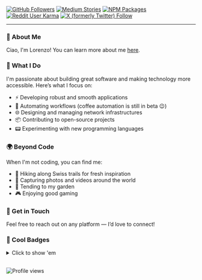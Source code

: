 <!-- markdownlint-disable-next-line line-length -->
[![GitHub Followers](https://img.shields.io/github/followers/LRNZ09)](https://github.com/LRNZ09?tab=followers) [![Medium Stories](https://img.shields.io/badge/dynamic/xml?url=https%3A%2F%2Fmedium.com%2Ffeed%2F%40LRNZ09&query=count(%2F%2Fitem)&style=social&logo=medium&label=Stories)](https://medium.com/@LRNZ09) [![NPM Packages](https://img.shields.io/badge/dynamic/json?url=https%3A%2F%2Fapi.npms.io%2Fv2%2Fsearch%3Fq%3Dmaintainer%3ALRNZ09&query=%24.total&style=social&logo=npm&label=Packages)](https://www.npmjs.com/~lrnz09?activeTab=packages) [![Reddit User Karma](https://img.shields.io/reddit/user-karma/combined/LRNZ09)](https://www.reddit.com/user/LRNZ09) [![X (formerly Twitter) Follow](https://img.shields.io/twitter/follow/LRNZ09)](https://x.com/LRNZ09)

---

### 👋 About Me

Ciao, I'm Lorenzo! You can learn more about me [here](https://lorenzopieri.dev).

### 🧰 What I Do

I'm passionate about building great software and making technology more accessible.
Here’s what I focus on:

- ⚡️ Developing robust and smooth applications
- 🤖 Automating workflows (coffee automation is still in beta 😉)
- 🌐 Designing and managing network infrastructures
- 📦 Contributing to open-source projects
- 📟 Experimenting with new programming languages

### 🌍 Beyond Code

When I'm not coding, you can find me:

- 🥾 Hiking along Swiss trails for fresh inspiration
- 📸 Capturing photos and videos around the world
- 🌱 Tending to my garden
- 🎮 Enjoying good gaming

### 📡 Get in Touch

Feel free to reach out on any platform — I’d love to connect!

### 💎 Cool Badges

<details>
  <summary>Click to show 'em</summary>

  [![@lrnz09's Holopin board](https://holopin.io/api/user/board?user=lrnz09)](https://holopin.io/@lrnz09)
</details>

\
![Profile views](https://komarev.com/ghpvc/?abbreviated=true&color=grey&style=pixel&username=LRNZ09)
